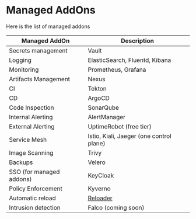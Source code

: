 # Managed AddOns

Here is the list of managed addons

Managed AddOn |	Description
--- | --- 
Secrets management | Vault
Logging |	ElasticSearch, Fluentd, Kibana
Monitoring | Prometheus, Grafana
Artifacts Management | Nexus
CI | Tekton
CD | ArgoCD
Code Inspection | SonarQube
Internal Alerting | AlertManager
External Alerting | UptimeRobot (free tier)
Service Mesh | Istio, Kiali, Jaeger (one control plane)
Image Scanning | Trivy
Backups | Velero
SSO (for managed addons) | KeyCloak
Policy Enforcement | Kyverno
Automatic reload | [Reloader](https://github.com/stakater/Reloader)
Intrusion detection | Falco (coming soon)
